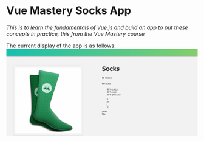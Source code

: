 # Vue Mastery Socks App
_This is to learn the fundamentals of Vue.js and build an app to put these concepts in practice, this from the Vue Mastery course_

The current display of the app is as follows:
![](VApic1.png)
